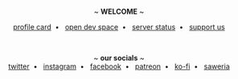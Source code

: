 <p align="center">
  ~ <b>WELCOME</b> ~
</p>
<p align="center">
  <a target="_blank" href="https://card.upy.moe">profile card</a>&nbsp; • &nbsp;
  <a target="_blank" href="https://dev.upy.moe">open dev space</a>&nbsp; • &nbsp;
  <a target="_blank" href="https://status.upy.moe">server status</a>&nbsp; • &nbsp;
  <a target="_blank" href="https://support-us.upy.moe">support us</a>
</p>

<br>

<p align="center">
  ~ <b>our socials</b> ~
  <br>
  <a target="_blank" href="https://twitter.com/upydotmoe">twitter</a>&nbsp; • &nbsp;
  <a target="_blank" href="https://instagram.com/upy.moe">instagram</a>&nbsp; • &nbsp;
  <a target="_blank" href="https://facebook.com/upydotmoe">facebook</a>&nbsp; • &nbsp;
  <a target="_blank" href="https://patreon.com/upydotmoe">patreon</a>&nbsp; • &nbsp;
  <a target="_blank" href="https://ko-fi.com/upydotmoe">ko-fi</a>&nbsp; • &nbsp;
  <a target="_blank" href="https://saweria.com/upydotmoe">saweria</a>
</p>
<!-- 
We are social community platform for Artists, here making a better place for artists to share their creativity and get more engagement from non-artist, big artists, and other artists.

Feel free to contribute to our project, the API currently is in closed-source, but you can send us a message through our twitter ([nor1c_](https://twitter.com/nor1c_)) and we will send you the API detail to get started working with us in this project.

The API domain will be in https://uapiv1.upy.moe in the future, we currently can't publish it yet because there's still some work to do until the work stable to use. -->
